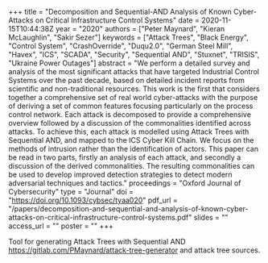 +++
title = "Decomposition and Sequential-AND Analysis of Known Cyber-Attacks on Critical Infrastructure Control Systems"
date = 2020-11-15T10:44:38Z
year = "2020"
authors = ["Peter Maynard", "Kieran McLaughlin", "Sakir Sezer"]
keywords = ["Attack Trees", "Black Energy", "Control System", "CrashOverride", "Duqu2.0", "German Steel Mill", "Havex", "ICS", "SCADA", "Security", "Sequential AND", "Stuxnet", "TRISIS", "Ukraine Power Outages"]
abstract = "We perform a detailed survey and analysis of the most significant attacks that have targeted Industrial Control Systems over the past decade, based on detailed incident reports from scientific and non-traditional resources. This work is the first that considers together a comprehensive set of real world cyber-attacks with the purpose of deriving a set of common features focusing particularly on the process control network. Each attack is decomposed to provide a comprehensive overview followed by a discussion of the commonalities identified across attacks. To achieve this, each attack is modelled using Attack Trees with Sequential AND, and mapped to the ICS Cyber Kill Chain. We focus on the methods of intrusion rather than the identification of actors. This paper can be read in two parts, firstly an analysis of each attack, and secondly a discussion of the derived commonalities. The resulting commonalities can be used to develop improved detection strategies to detect modern adversarial techniques and tactics."
proceedings = "Oxford Journal of Cybersecurity"
type = "Journal"
doi = "https://doi.org/10.1093/cybsec/tyaa020"
pdf_url = "/papers/decomposition-and-sequential-and-analysis-of-known-cyber-attacks-on-critical-infrastructure-control-systems.pdf"
slides = ""
access_url = ""
poster = ""
+++

Tool for generating Attack Trees with Sequential AND <https://gitlab.com/PMaynard/attack-tree-generator> and attack tree sources.
